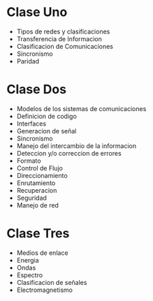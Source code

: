 # Clase Uno
* Tipos de redes y clasificaciones
* Transferencia de Informacion
* Clasificacion de Comunicaciones
* Sincronismo
* Paridad

# Clase Dos
* Modelos de los sistemas de comunicaciones
* Definicion de codigo
* Interfaces
* Generacion de señal
* Sincronismo
* Manejo del intercambio de la informacion
* Deteccion y/o correccion de errores
* Formato
* Control de Flujo
* Direccionamiento
* Enrutamiento
* Recuperacion
* Seguridad
* Manejo de red

# Clase Tres
* Medios de enlace
* Energia
* Ondas
* Espectro
* Clasificacion de señales
* Electromagnetismo

